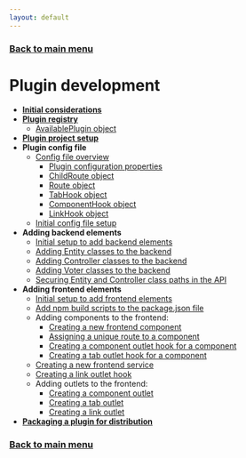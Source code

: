 ```yaml
---
layout: default
---
```


### [Back to main menu](../index.html)

# Plugin development

- **[Initial considerations](./initial_considerations.html)**
- **[Plugin registry](./plugin_registry.html)**
  - [AvailablePlugin object](./available-plugin-object.html)
- **[Plugin project setup](./plugin_project_setup.html)**
- **Plugin config file**
  - [Config file overview](./config-file-overview.html)
    - [Plugin configuration properties](./plugin-configuration-properties.html)
    - [ChildRoute object](./child-route-object.html)
    - [Route object](./route-object.html)
    - [TabHook object](./tab-hook-object.html)
    - [ComponentHook object](./component-hook-object.html)
    - [LinkHook object](./link-hook-object.html)
  - [Initial config file setup](./initial-config-file-setup.html)
- **Adding backend elements**
  - [Initial setup to add backend elements](./backend-initial-setup.html)
  - [Adding Entity classes to the backend](./adding-entity-classes.html)
  - [Adding Controller classes to the backend](./adding-controller-classes.html)
  - [Adding Voter classes to the backend](./adding-voter-classes.html)
  - [Securing Entity and Controller class paths in the API](./securing-entity-controller-paths.html)
- **Adding frontend elements**
  - [Initial setup to add frontend elements](./frontend-initial-setup.html)
  - [Add npm build scripts to the package.json file](./add-npm-build-scripts.html)
  - Adding components to the frontend:
    - [Creating a new frontend component](./creating-frontend-component.html)
    - [Assigning a unique route to a component](./assigning-unique-route-component.html)
    - [Creating a component outlet hook for a component](./creating-component-hook.html)
    - [Creating a tab outlet hook for a component](./creating-tab-hook.html)
  - [Creating a new frontend service](./creating-frontend-service.html)
  - [Creating a link outlet hook](./creating-link-hook.html)
  - Adding outlets to the frontend:
    - [Creating a component outlet](./creating-component-outlet.html)
    - [Creating a tab outlet](./creating-tab-outlet.html)
    - [Creating a link outlet](./creating-link-outlet.html)
- **[Packaging a plugin for distribution](./packaging-plugin-distribution.html)**

### [Back to main menu](../index.html)
